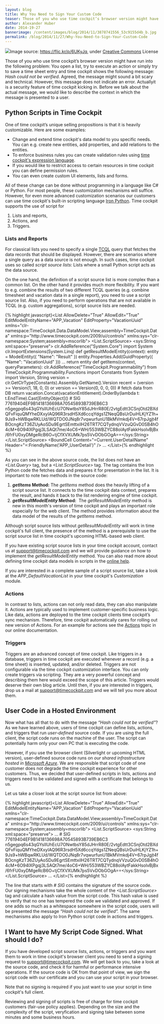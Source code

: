 ```yaml
---
layout: blog
title: Why You Need to Sign Your Custom Code
teaser: Those of you who use time cockpit’s browser version might have run into the following problem: You open a list, try to execute an action or simply try to save a time sheet entry and time cockpit shows the following message: "Hash could not be verified". Read about the reason for this problem and how to resolve it.
author: Alexander Huber
date: 2014-19-27
bannerimage: /content/images/blog/2014/11/3878741556_53c9155d4b_b.jpg
permalink: /blog/2014/11/27/Why-You-Need-to-Sign-Your-Custom-Code
---
```


<div class="imageCaption" xmlns="http://www.w3.org/1999/xhtml">
  <img src="{{site.baseurl}}/content/images/blog/2014/11/3878741556_53c9155d4b_b.jpg" />Image source: <a href="https://flic.kr/p/6UKyJq" target="_blank">https://flic.kr/p/6UKyJq</a>, under <a href="https://creativecommons.org/licenses/by/2.0/" target="_blank">Creative Commons</a> License</div><p xmlns="http://www.w3.org/1999/xhtml">Those of you who use time cockpit’s browser version might have run into the following problem: You open a list, try to execute an action or simply try to save a time sheet entry and time cockpit shows the following message: <em>Hash could not be verified</em>. Agreed, the message might sound a bit scary and technical. However, this message does not indicate an error. Actuallyit is a security feature of time cockpit kicking in. Before we talk about the actual message, we would like to describe the context in which the message is presented to a user.</p><h2 xmlns="http://www.w3.org/1999/xhtml">Python Scripts in Time Cockpit</h2><p xmlns="http://www.w3.org/1999/xhtml">One of time cockpit’s unique selling propositions is that it is heavily customizable. Here are some examples:</p><ul xmlns="http://www.w3.org/1999/xhtml">
  <li>Change and extend time cockpit's data model to you specific needs. You can e.g. create new entities, add properties, and add relations to the entities.</li>
  <li>To enforce business rules you can create validation rules using <a href="http://help.timecockpit.com/?topic=html/28e3e0bd-6bd7-4435-930b-69671817bf95.htm" target="_blank">time cockpit's expression language</a>.</li>
  <li>If you would like to restrict access to certain resources in time cockpit you can define permission rules.</li>
  <li>You can even create custom UI elements, lists and forms.</li>
</ul><p xmlns="http://www.w3.org/1999/xhtml">All of these change can be done without programming in a language like C# or Python. For most people, these customization mechanisms will suffice. However, for even more advanced customization scenarios our customers can use time cockpit's built-in scripting language <a href="http://help.timecockpit.com/?topic=html/c20d94e9-97dc-48a8-9171-fd3bb70dad86.htm" target="_blank">Iron Python</a>. Time cockpit supports the use of script for</p><ol xmlns="http://www.w3.org/1999/xhtml">
  <li>Lists and reports,</li>
  <li>Actions, and</li>
  <li>Triggers.</li>
</ol><h3 xmlns="http://www.w3.org/1999/xhtml">Lists and Reports</h3><p xmlns="http://www.w3.org/1999/xhtml">For classical lists you need to specify a single <a href="http://help.timecockpit.com/?topic=html/a7465f29-c739-4a14-bf5b-09821133dd9a.htm" target="_blank">TCQL</a> query that fetches the data records that should be displayed. However, there are scenarios where a single query as a data source is not enough. In such cases, time cockpit uses so called <em>script source lists</em>: Lists where a small Python script acts as the data source.</p><p xmlns="http://www.w3.org/1999/xhtml">On the one hand, the definition of a script source list is more complex than a common list. On the other hand it provides much more flexibility. If you want to e.g. combine the results of two different TCQL queries (e.g. combine timesheet and vacation data in a single report), you need to use a script source list. Also, if you need to perform operations that are not available in TCQL (e.g. custom aggregations), script source lists are needed.</p>{% highlight javascript}&lt;List AllowDelete=&quot;True&quot; AllowEdit=&quot;True&quot; EditModelEntityName=&quot;APP_Vacation&quot; EditProperty=&quot;VacationUuid&quot; xmlns=&quot;clr-namespace:TimeCockpit.Data.DataModel.View;assembly=TimeCockpit.Data&quot; xmlns:p=&quot;http://www.timecockpit.com/2009/ui/controls&quot; xmlns:sys=&quot;clr-namespace:System;assembly=mscorlib&quot;&gt;&#xA;&#x9;&lt;List.ScriptSource&gt;&#xA;&#x9;&#x9;&lt;sys:String xml:space=&quot;preserve&quot;&gt;&#xA;clr.AddReference(&quot;System.Core&quot;)&#xA;import System&#xA;clr.ImportExtensions(System.Linq)&#xA;&#xA;def getResultModelEntity(context):&#xA;&#x9;entity = ModelEntity({ &quot;Name&quot;: &quot;Result&quot; })&#xA;&#x9;entity.Properties.Add(GuidProperty({ &quot;Name&quot;: &quot;VacationUuid&quot; }))&#xA;&#x9;...&#x9;&#xA;&#x9;return entity&#xA;&#xA;def getItems(context, queryParameters):&#xA;&#x9;clr.AddReference(&quot;TimeCockpit.Programmability&quot;)&#xA;&#x9;from TimeCockpit.Programmability.Functions import Constants&#xA;&#x9;from System import Version, String&#xA;&#x9;version = clr.GetClrType(Constants).Assembly.GetName().Version&#xA;&#x9;recent = (version &gt;= Version(1, 18, 0, 0) or version == Version(0, 0, 0, 0))&#xA;&#xA;&#x9;# fetch data from DB&#xA;&#x9;&#xA;&#x9;return vacation.Concat(vacationEntitlement).OrderBy(lambda t: t.EndTime).Cast[EntityObject]()&#xA;   &#xA;# SIG 77619404EF9B1418136698A70545893B739EB6C3 n5gegpq6s43qGYsIIUhEcU7ONwtbsY85dJHrrR80E/2vtgEdtt3CSnjOtd2BXdQFvFiquQMYheDXxyIAQ96R3rsdH5Xd6ccqYdgs1ZNeqQBsUrDuiHLKjYZ1h+9Js9+hWBqwRKLUd/WQTDO0JNq8r7vqwurfunU1BkMVmkdj4V+67rpJgjt4fBOcngKzT36ZUyAoSDu9EgrtSEmttxilH26TRT7CQTydnqVVzuQGvD0SB4hO4cM+6O94lXPgqj3LSAQt7me/4oC6+WH/553WBZYC88oIAytFakkHsolvBjBx/6frFU0xyDMgeRcB6O+tjCfXVXUMk7ps5VvDObGOgA==&lt;/sys:String&gt;&#xA;&#x9;&lt;/List.ScriptSource&gt;&#xA;&#x9;&lt;BoundCell Content=&quot;=Current.UserDetailName&quot; Header=&quot;=:FriendlyName('APP_UserDetail')&quot; /&gt;&#xA;&#x9;...&#xA;&lt;/List&gt;{% endhighlight %}<p xmlns="http://www.w3.org/1999/xhtml">As you can see in the above source code, the list does not have an <em>&lt;List.Query&gt;</em> tag, but a <em>&lt;List.ScriptSource&gt;</em> tag. The tag contains the Iron Python code the fetches data and prepares it for presentation in the list. It is important to note two methods in the source code:</p><ol xmlns="http://www.w3.org/1999/xhtml">
  <li>
    <strong>
      <em>getItems</em> Method:</strong> The <em>getItems</em> method does the heavily lifting of a script source list. It connects to the time cockpit data context, prepares the result, and hands it back to the list rendering engine of time cockpit.</li>
  <li>
    <strong>
      <em>getResultModelEntity</em> Method:</strong>  The <em>getResultModelEntity</em> method is new in this month's version of time cockpit and plays an important role especially for the web client. The method provides information about the data model of the results of the <em>getItems</em> method. </li>
</ol><p class="showcase" xmlns="http://www.w3.org/1999/xhtml">Although script source lists without <em>getResultModelEntity</em> will work in time cockpit's full client, the presence of the method is a prerequisite to use the script source list in time cockpit's upcoming HTML-based web client.</p><p xmlns="http://www.w3.org/1999/xhtml">If you have existing script source lists in your time cockpit account, contact us at <a href="mailto:support@timecockpit.com" target="_blank">support@timecockpit.com</a> and we will provide guidance on how to implement the <em>getResultModelEntity</em> method. You can also read more about defining time cockpit data models in scripts in the <a href="http://help.timecockpit.com/?topic=html/07396c38-8cb8-45da-a303-549bdf323fe9.htm" target="_blank">online help</a>.</p><p class="note" xmlns="http://www.w3.org/1999/xhtml">If you are interested in a complete sample of a script source list, take a look at the <em>APP_DefaultVacationList</em> in your time cockpit's <em>Customization</em> module. </p><h3 xmlns="http://www.w3.org/1999/xhtml">Actions</h3><p xmlns="http://www.w3.org/1999/xhtml">In contrast to lists, actions can not only read data, they can also manipulate it. Actions are typically used to implement customer-specific business logic. Like data, actions are deployed to the time cockpit clients time cockpit’s sync mechanism. Therefore, time cockpit automatically cares for rolling out new version of Actions. For an example for actions see the <a href="http://help.timecockpit.com/?topic=html/d11350b0-c965-47bf-8166-5ceda1541dee.htm" title="Actions" target="_blank">Actions</a> topic in our online documentation.</p><h3 xmlns="http://www.w3.org/1999/xhtml">Triggers</h3><p xmlns="http://www.w3.org/1999/xhtml">Triggers are an advanced concept of time cockpit. Like triggers in a database, triggers in time cockpit are executed whenever a record (e.g. a time sheet) is inserted, updated, and/or deleted. Triggers are not configurable via the time cockpit customization interface. You can only create triggers via scripting. They are a very powerful concept and describing them here would exceed the scope of this article. Triggers would deserve their own blog article. Until then, if you are interested in triggers, drop us a mail at <a href="mailto:support@timecockpit.com">support@timecockpit.com</a> and we will tell you more about them. </p><h2 xmlns="http://www.w3.org/1999/xhtml">User Code in a Hosted Environment</h2><p xmlns="http://www.w3.org/1999/xhtml">Now what has all that to do with the message <em>“Hash could not be verified”</em>? As we have learned above, users of time cockpit can define lists, actions, and triggers that run <em>user-defined</em> source code. If you are using the full client, the script code runs on the machine of the user. The script can potentially harm only your own PC that is executing the code.</p><p xmlns="http://www.w3.org/1999/xhtml">However, if you use the browser client (Silverlight or upcoming HTML version), user-defined source code runs on <em>our shared infrastructure hosted in <a href="https://azure.microsoft.com" target="_blank">Microsoft Azure</a></em>. We are responsible that script code of one customer does not degrade the time cockpit experience for other customers. Thus, we decided that user-defined scripts in lists, actions and triggers need to be validated and signed with a certificate that belongs to us.</p><p xmlns="http://www.w3.org/1999/xhtml">Let us take a closer look at the script source list from above:</p>{% highlight javascript}&lt;List AllowDelete=&quot;True&quot; AllowEdit=&quot;True&quot; EditModelEntityName=&quot;APP_Vacation&quot; EditProperty=&quot;VacationUuid&quot; xmlns=&quot;clr-namespace:TimeCockpit.Data.DataModel.View;assembly=TimeCockpit.Data&quot; xmlns:p=&quot;http://www.timecockpit.com/2009/ui/controls&quot; xmlns:sys=&quot;clr-namespace:System;assembly=mscorlib&quot;&gt;&#xA;&#x9;&lt;List.ScriptSource&gt;&#xA;&#x9;&#x9;&lt;sys:String xml:space=&quot;preserve&quot;&gt;&#xA;...&#xA;   &#xA;# SIG 77619404EF9B1418136698A70545893B739EB6C3 n5gegpq6s43qGYsIIUhEcU7ONwtbsY85dJHrrR80E/2vtgEdtt3CSnjOtd2BXdQFvFiquQMYheDXxyIAQ96R3rsdH5Xd6ccqYdgs1ZNeqQBsUrDuiHLKjYZ1h+9Js9+hWBqwRKLUd/WQTDO0JNq8r7vqwurfunU1BkMVmkdj4V+67rpJgjt4fBOcngKzT36ZUyAoSDu9EgrtSEmttxilH26TRT7CQTydnqVVzuQGvD0SB4hO4cM+6O94lXPgqj3LSAQt7me/4oC6+WH/553WBZYC88oIAytFakkHsolvBjBx/6frFU0xyDMgeRcB6O+tjCfXVXUMk7ps5VvDObGOgA==&lt;/sys:String&gt;&#xA;&#x9;&lt;/List.ScriptSource&gt;&#xA;&#x9;...&#xA;&lt;/List&gt;{% endhighlight %}<p xmlns="http://www.w3.org/1999/xhtml">The line that starts with <em># SIG</em> contains the signature of the source code. Our signing mechanisms take the whole content of the <em>&lt;List.ScriptSource&gt;</em> tag and calculate a hash value from the script code. This hash value is used to verify that no one has tempered the code we validated and approved. If one adds so much as a whitespace somewhere in the script code, users will be presented the message <em>“Hash could not be verified”.</em> The same mechanisms also apply to Iron Python script code in actions and triggers.</p><h2 xmlns="http://www.w3.org/1999/xhtml">I Want to have My Script Code Signed. What should I do?</h2><p xmlns="http://www.w3.org/1999/xhtml">If you have developed script source lists, actions, or triggers and you want them to work in time cockpit's browser client you need to send a signing request to <a href="mailto:support@timecockpit.com">support@timecockpit.com</a>. We will get back to you, take a look at the source code, and check it for harmful or performance intensive operations. If the source code is OK from that point of view, we sign the script code with our certificate and you can use your script in your browser.</p><p class="showcase" xmlns="http://www.w3.org/1999/xhtml">Note that no signing is required if you just want to use your script in time cockpit's full client.</p><p xmlns="http://www.w3.org/1999/xhtml">Reviewing and signing of scripts is free of charge for time cockpit customers (fair-use policy applies). Depending on the size and the complexity of the script, veryfication and signing take between some minutes and some business hours.</p>